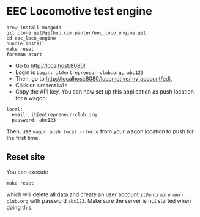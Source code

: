 # EEC Locomotive test engine

    brew install mongodb
    git clone git@github.com:panter/eec_loco_engine.git
    cd eec_loco_engine
	bundle install
	make reset
	foreman start

* Go to <http://localhost:8080>!
* Login is `Login: it@entrepreneur-club.org, abc123`
* Then, go to <http://localhost:8080/locomotive/my_account/edit>
* Click on `Credentials`
* Copy the API key. You can now set up this application as push location for a wagon:

```
local:
  email: it@entrepreneur-club.org
  password: abc123
```

Then, use `wagon push local --force` from your wagon location to push for the first time.

## Reset site
You can execute

    make reset

which will delete all data and create an user account `it@entrepreneur-club.org` with password `abc123`. Make sure the server is not started when doing this.
